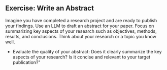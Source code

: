 ## Exercise: Write an Abstract

Imagine you have completed a research project and are ready to publish your findings. Use an LLM to draft an abstract for your paper. Focus on summarizing key aspects of your research such as objectives, methods, results, and conclusions. Think about your research or a topic you know well. 

- Evaluate the quality of your abstract: Does it clearly summarize the key aspects of your research? Is it concise and relevant to your target publication?"

